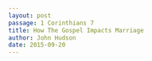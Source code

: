 ```yaml
---
layout: post
passage: 1 Corinthians 7
title: How The Gospel Impacts Marriage
author: John Hudson
date: 2015-09-20
--- 
```

